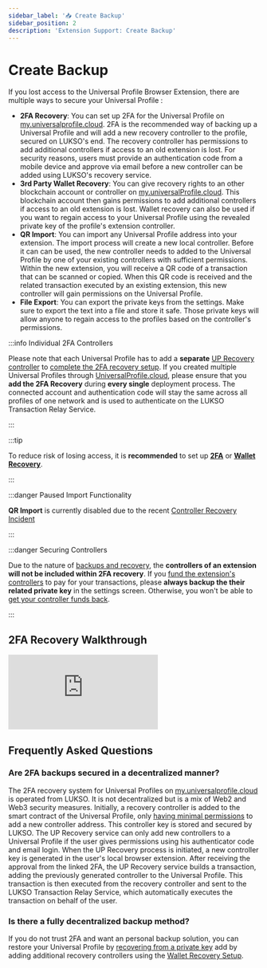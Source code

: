 ```yaml
---
sidebar_label: '📥 Create Backup'
sidebar_position: 2
description: 'Extension Support: Create Backup'
---
```


# Create Backup

If you lost access to the Universal Profile Browser Extension, there are multiple ways to secure your Universal Profile :

- **2FA Recovery**: You can set up 2FA for the Universal Profile on [my.universalprofile.cloud](https://my.universalprofile.cloud/). 2FA is the recommended way of backing up a Universal Profile and will add a new recovery controller to the profile, secured on LUKSO's end. The recovery controller has permissions to add additional controllers if access to an old extension is lost. For security reasons, users must provide an authentication code from a mobile device and approve via email before a new controller can be added using LUKSO's recovery service.
- **3rd Party Wallet Recovery**: You can give recovery rights to an other blockchain account or controller on [my.universalProfile.cloud](https://mw.universalprofile.cloud/). This blockchain account then gains permissions to add additional controllers if access to an old extension is lost. Wallet recovery can also be used if you want to regain access to your Universal Profile using the revealed private key of the profile's extension controller.
- **QR Import**: You can import any Universal Profile address into your extension. The import process will create a new local controller. Before it can can be used, the new controller needs to added to the Universal Profile by one of your existing controllers with sufficient permissions. Within the new extension, you will receive a QR code of a transaction that can be scanned or copied. When this QR code is received and the related transaction executed by an existing extension, this new controller will gain permissions on the Universal Profile.
- **File Export**: You can export the private keys from the settings. Make sure to export the text into a file and store it safe. Those private keys will allow anyone to regain access to the profiles based on the controller's permissions.

:::info Individual 2FA Controllers

Please note that each Universal Profile has to add a **separate** [UP Recovery controller](../controllers.md) to [complete the 2FA recovery setup](./check-2fa-recovery.md). If you created multiple Universal Profiles through [UniversalProfile.cloud](https://universalprofile.cloud/), please ensure that you **add the 2FA Recovery** during **every single** deployment process. The connected account and authentication code will stay the same across all profiles of one network and is used to authenticate on the LUKSO Transaction Relay Service.

:::

:::tip

To reduce risk of losing access, it is **recommended** to set up **[2FA](../controllers.md#how-can-i-add-2fa-recovery-to-an-existing-universal-profile)** or **[Wallet Recovery](./set-wallet-recovery.md)**.

:::

:::danger Paused Import Functionality

**QR Import** is currently disabled due to the recent [Controller Recovery Incident](../incidents/controller-recovery.md)

:::

:::danger Securing Controllers

Due to the nature of [backups and recovery](../controllers.md#what-happens-during-imports-and-recovery), the **controllers of an extension will not be included within 2FA recovery**. If you [fund the extension's controllers](./fund-controller.md) to pay for your transactions, please **always backup the their related private key** in the settings screen. Otherwise, you won't be able to [get your controller funds back](./get-controller-funds.md).

:::

## 2FA Recovery Walkthrough

<div class="video-container">
<iframe src="https://www.youtube.com/embed/rbIqA7N6Fn4?si=2mfC8_0AG6JD-7e3" title="YouTube video player" frameborder="0" allow="accelerometer; autoplay; clipboard-write; encrypted-media; gyroscope; picture-in-picture" allowfullscreen></iframe>

</div>

## Frequently Asked Questions

### Are 2FA backups secured in a decentralized manner?

The 2FA recovery system for Universal Profiles on [my.universalprofile.cloud](https://my.universalprofile.cloud/) is operated from LUKSO. It is not decentralized but is a mix of Web2 and Web3 security measures. Initially, a recovery controller is added to the smart contract of the Universal Profile, only [having minimal permissions](../controllers.md) to add a new controller address. This controller key is stored and secured by LUKSO. The UP Recovery service can only add new controllers to a Universal Profile if the user gives permissions using his authenticator code and email login. When the UP Recovery process is initiated, a new controller key is generated in the user's local browser extension. After receiving the approval from the linked 2FA, the UP Recovery service builds a transaction, adding the previously generated controller to the Universal Profile. This transaction is then executed from the recovery controller and sent to the LUKSO Transaction Relay Service, which automatically executes the transaction on behalf of the user.

### Is there a fully decentralized backup method?

If you do not trust 2FA and want an personal backup solution, you can restore your Universal Profile by [recovering from a private key](./wallet-recovery.md) add by adding additional recovery controllers using the [Wallet Recovery Setup](./set-wallet-recovery.md).
